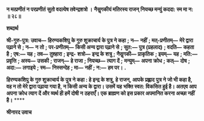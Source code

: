 **न मत्प्रणीतं न परप्रणीतं** **सुतो वदत्येष तवेन्द्रशत्रो ।** **नैसॢगकीयं मतिरस्य राजन्** **नियच्छ मन्युं कददा: स्म मा न: ॥ २८॥** 

**शब्दार्थ** 

**श्री-गुरु-पुत्र: उवाच—** **हिरण्यकशिपु के गुरु शुक्राचार्य के पुत्र ने कहा** **; न—** **नहीं** **; मत्-प्रणीतम्—** **मेरे द्वारा पढ़ाने से** **; न—** **न** **तो** **; पर-प्रणीतम्—** **किसी अन्य द्वारा पढ़ाने से** **; सुत:—** **पुत्र (प्रहलाद)** **; वदति—** **कहता है** **; एष:—** **यह** **; तव—** **तुश्हारा** **; इन्द्र-** **शत्रो—** **इन्द्र के शत्रु** **; नैसॢगकी—** **प्राकृतिक** **; इयम्—** **यह** **; मति:—** **प्रवृत्ति** **; अस्य—** **उसकी** **; राजन्—** **हे राजा** **; नियच्छ—** **त्याग दें** **;** **मन्युम्—** **अपना क्रोध** **; कत्—** **दोष** **; अदा:—** **लगाइये** **; स्म—** **निस्सन्देह** **; मा—** **नहीं** **; न:—** **हम पर।** **.** 

**हिरण्यकशिपु के गुरु शुक्राचार्य के पुत्र ने कहा : हे इन्द्र के शत्रु, हे राजन्, आपके प्रह्लाद**  **पुत्र ने जो भी कहा है, वह न तो मेरे द्वारा पढ़ाया गया है, न किसी अन्य के द्वारा। उसमें यह** **भक्ति स्वत: विकसित हुई है। अतएव आप अपना क्रोध त्याग दें और व्यर्थ ही हमें दोषी न** **ठहराएँ। एक ब्राह्मण को इस प्रकार अपमानित करना अच्छा नहीं है।** **** 

**श्रीनारद उवाच** 